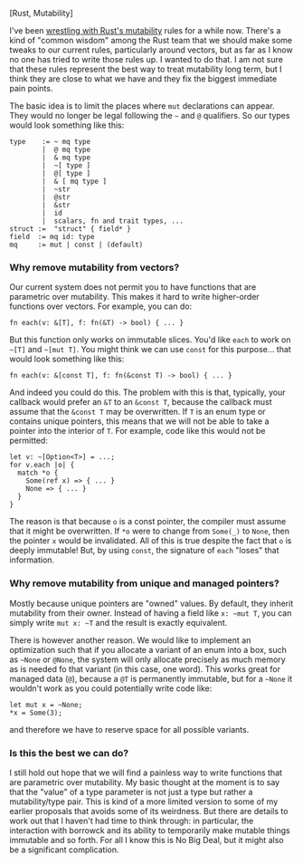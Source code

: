 [Rust, Mutability]

I've been [wrestling with Rust's mutability][mut] rules for a while
now.  There's a kind of "common wisdom" among the Rust team that we
should make some tweaks to our current rules, particularly around
vectors, but as far as I know no one has tried to write those rules
up.  I wanted to do that.  I am not sure that these rules represent
the best way to treat mutability long term, but I think they are close
to what we have and they fix the biggest immediate pain points.

[mut]: blog/categories/mutability/

The basic idea is to limit the places where `mut` declarations can
appear.  They would no longer be legal following the `~` and `@`
qualifiers.  So our types would look something like this:

    type    := ~ mq type
            |  @ mq type
            |  & mq type
            |  ~[ type ]
            |  @[ type ]
            |  & [ mq type ]
            |  ~str
            |  @str
            |  &str
            |  id
            |  scalars, fn and trait types, ...
    struct :=  "struct" { field* }
    field  := mq id: type
    mq     := mut | const | (default)
    
### Why remove mutability from vectors?

Our current system does not permit you to have functions that are
parametric over mutability. This makes it hard to write higher-order
functions over vectors.  For example, you can do:

    fn each(v: &[T], f: fn(&T) -> bool) { ... }
    
But this function only works on immutable slices.  You'd like
`each` to work on `~[T]` and `~[mut T]`.  You might think we can
use `const` for this purpose... that would look something like this:

    fn each(v: &[const T], f: fn(&const T) -> bool) { ... }

And indeed you could do this.  The problem with this is that,
typically, your callback would prefer an `&T` to an `&const T`,
because the callback must assume that the `&const T` may be
overwritten.  If `T` is an enum type or contains unique pointers, this
means that we will not be able to take a pointer into the interior of
`T`.  For example, code like this would not be permitted:

    let v: ~[Option<T>] = ...;
    for v.each |o| {
      match *o {
        Some(ref x) => { ... }
        None => { ... }
      }
    }
    
The reason is that because `o` is a const pointer, the compiler must
assume that it might be overwritten.  If `*o` were to change from
`Some(_)` to `None`, then the pointer `x` would be invalidated.  All
of this is true despite the fact that `o` is deeply immutable!  But,
by using `const`, the signature of `each` "loses" that information.

### Why remove mutability from unique and managed pointers?

Mostly because unique pointers are "owned" values.  By default, they
inherit mutability from their owner.  Instead of having a field like
`x: ~mut T`, you can simply write `mut x: ~T` and the result is
exactly equivalent.

There is however another reason.  We would like to implement an
optimization such that if you allocate a variant of an enum into a
box, such as `~None` or `@None`, the system will only allocate
precisely as much memory as is needed fo that variant (in this case,
one word).  This works great for managed data (`@`), because a
`@T` is permanently immutable, but for a `~None` it wouldn't
work as you could potentially write code like:

    let mut x = ~None;
    *x = Some(3);
    
and therefore we have to reserve space for all possible variants.

### Is this the best we can do?

I still hold out hope that we will find a painless way to write
functions that are parametric over mutability.  My basic thought at
the moment is to say that the "value" of a type parameter is not just
a type but rather a mutability/type pair.  This is kind of a more
limited version to some of my earlier proposals that avoids some of
its weirdness.  But there are details to work out that I haven't had
time to think through: in particular, the interaction with borrowck
and its ability to temporarily make mutable things immutable and so
forth.  For all I know this is No Big Deal, but it might also be a
significant complication.

